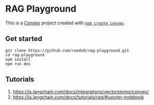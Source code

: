 # RAG Playground

This is a [Convex](https://convex.dev/) project created with [`npm create convex`](https://www.npmjs.com/package/create-convex).

## Get started

```
git clone https://github.com/reedx8/rag-playground.git
cd rag-playground
npm install
npm run dev
```

## Tutorials

1. https://js.langchain.com/docs/integrations/vectorstores/convex/
2. https://js.langchain.com/docs/tutorials/rag/#jupyter-notebook
